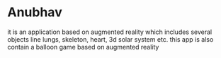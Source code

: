 # Anubhav
it is an application based on augmented reality which includes several objects line lungs, skeleton, heart, 3d solar system etc. this app is also contain a balloon game based on augmented reality  
